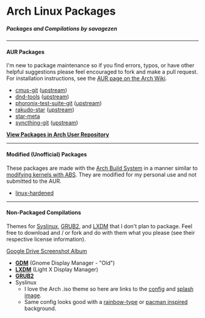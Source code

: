 # Arch Linux Packages

##### Packages and Compilations by savagezen

---

#### AUR Packages

I'm new to package maintenance so if you find errors, typos, or have other helpful suggestions please feel encouraged to fork and make a pull request.  For installation instructions, see the [AUR page on the Arch Wiki](https://wiki.archlinux.org/index.php/Arch_User_Repository#Installing_packages).

* [cmus-git](https://github.com/savagezen/pkgbuild/tree/master/cmus-git) ([upstream](https://github.com/cmus/cmus))
* [dnd-tools](https://github.com/savagezen/pkgbuild/tree/master/dnd-tools) ([upstream](https://github.com/gtbjj/dnd-tools))
* [phoronix-test-suite-git](https://github.com/savagezen/pkgbuild/tree/master/phoronix-test-suite-git) ([upstream](https://github.com/phoronix-test-suite/phoronix-test-suite))
* [rakudo-star](https://github.com/gtbjj/pkgbuild/tree/master/rakudo-star)	([upstream](http://rakudo.org/downloads/star/))
* [star-meta](https://aur.archlinux.org/packages/star-meta/)
* [syncthing-git](https://github.com/savagezen/pkgbuild/tree/master/syncthing-git) ([upstream](https://github.com/syncthing/syncthing))

**[View Packages in Arch User Repository](https://aur.archlinux.org/packages/?O=0&SeB=m&K=savagezen&outdated=&SB=n&SO=a&PP=50&do_Search=Go)**

---

#### Modified (Unofficial) Packages

These packages are made with the [Arch Build System](https://wiki.archlinux.org/index.php/Arch_Build_System) in a manner similar to [modifying kernels with ABS](https://wiki.archlinux.org/index.php/Kernels/Arch_Build_System).  They are modified for my personal use and not submitted to the AUR.

- [linux-hardened](https://github.com/gtbjj/pkgbuild/tree/master/abs/linux-hardened)

---
#### Non-Packaged Compilations

Themes for [Syslinux](https://wiki.archlinux.org/index.php/Syslinux), [GRUB2](https://wiki.archlinux.org/index.php/GRUB), and [LXDM](https://wiki.archlinux.org/index.php/LXDM) that I don't plan to package.  Feel free to download and / or fork and do with them what you please (see their respective license information).

[Google Drive Screenshot Album](https://drive.google.com/open?id=0B2RH_BSaD6YPY1dZR0x1S2QxZ1U&authuser=0)

- [**GDM**](https://github.com/gtbjj/pkgbuild/tree/master/unpackaged/gdm) (Gnome Display Manager - "Old")
- [**LXDM**](https://github.com/gtbjj/pkgbuild/tree/master/unpackaged/lxdm) (Light X Display Manager)
- [**GRUB2**](https://github.com/gtbjj/pkgbuild/tree/master/unpackaged/grub2)
- Syslinux
  - I love the Arch .iso theme so here are links to the [config](https://projects.archlinux.org/archiso.git/tree/configs/releng/syslinux) and [splash image](https://projects.archlinux.org/archiso.git/plain/configs/releng/syslinux/splash.png).
  - Same config looks good with a [rainbow-type](http://www.wallpaperhi.com/Technology/Linux/minimalistic_linux_rainbows_arch_linux_2560x1600_wallpaper_97469) or [pacman inspired](http://technology.desktopnexus.com/wallpaper/39150/) background.
